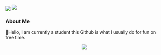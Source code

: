 <img src="https://komarev.com/ghpvc/?username=eccentricPACHARA&&style=flat-square" align="center" /> <img src="https://img.shields.io/badge/skills-c%20c%23%20c%2B%2B%20arduino%20ahk%20js-brightgreen" />

 


<h3>About Me</h3>
👋Hello, I am currently a student this Github is what I usually do for fun on free time.


</p>
  

<div align="center"><img src="https://github-readme-stats.vercel.app/api?username=eccentricPACHARA&show_icons=true&count_private=true&hide_border=true" align="center" /></div>  

 
</p>

 


  





